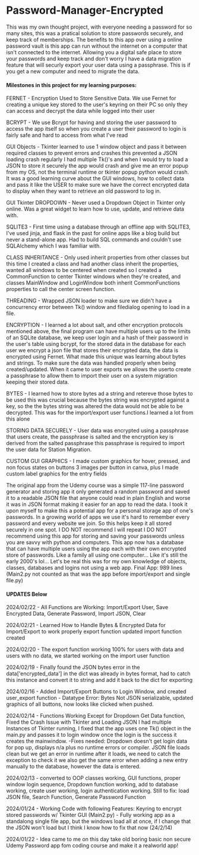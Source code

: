 # Password-Manager-Encrypted

This was my own thought project, with everyone needing a password for so many sites, this was a pratical solution to store passwords securely, and keep track of memberships. The benefits to this app over using a online password vault is this app can run without the internet on a computer that isn't connected to the internet. Allowing you a digital safe place to store your passwords and keep track and don't worry I have a data migration feature that will securly export your user data using a passphrase. This is if you get a new computer and need to migrate the data. 

#### Milestones in this project for my learning purposes: ####

FERNET - Encryption Used to Store Sensitive Data. We use Fernet for creating a unique key stored to the user's keyring on their PC so only they can access and decrypt the data while logged into their user

BCRYPT - We use Bcrypt for having and storing the user password to access the app itself so when you create a user their password to login is fairly safe and hard to access from what I've read

GUI Objects - Tkinter learned to use 1 window object and pass it between required classes to prevent errors and crashes this prevented a JSON loading crash regularly I had multiple Tk()'s and when I would try to load a JSON to store it securely the app would crash and give me an error popup from my OS, not the terminal runtime or tkinter popup python would crash. It was a good learning curve about the GUI windows, how to collect data and pass it like the USER to make sure we have the correct encrypted data to display when they want to retrieve an old password to log in. 

GUI Tkinter DROPDOWN - Never used a Dropdown Object in Tkinter only online. Was a great widget to learn how to use, update, and retrieve data with. 

SQLITE3 - First time using a database through an offline app with SQLITE3, I've used jinja, and flask in the past for online apps like a blog build but never a stand-alone app. Had to build SQL commands and couldn't use SQLAlchemy which I was familiar with. 

CLASS INHERITANCE - Only used inherit properties from other classes but this time I created a class and had another class inherit the properties, wanted all windows to be centered when created so I created a CommonFunction to center Tkinter windows when they're created, and classes MainWindow and LoginWindow both inherit CommonFunctions properties to call the center screen function.

THREADING - Wrapped JSON loader to make sure we didn't have a concurrency error between Tk() window and filedialog opening to load in a file. 

ENCRYPTION - I learned a lot about salt, and other encryption protocols mentioned above, the final program can have multiple users up to the limits of an SQLite database, we keep user login and a hash of their password in the user's table using bcrypt, for the stored data in the database for each user we encrypt a json file that stores their encrypted data, the data is encrypted using Fernet. What made this unique was learning about bytes and strings. To make sure the data was handled properly when being created/updated. When it came to user exports we allows the userto create a passphrase to allow them to import their user on a system migration keeping their stored data. 

BYTES - I learned how to store bytes ad a string and retereve those bytes to be used this was crucial because the bytes string was encrypted against a key, so the the bytes string was altered the data would not be able to be decrypted. This was for the import/export user functions.I learned a lot from this alone

STORING DATA SECURELY - User data was encrypted using a passphrase that users create, the passphrase is salted and the encryption key is derived from the salted passphrase this passphrase is required to import the user data for Station Migration.

CUSTOM GUI GRAPHICS - I made custom graphics for hover, pressed, and non focus states on buttons 3 images per button in  canva, plus I made custom label graphics for the entry fields

The original app from the Udemy course was a simple 117-line password generator and storing app it only generated a random password and saved it to a readable JSON file that anyone could read in plain English and worse it was in JSON format making it easier for an app to read the data. I took it upon myself to make this a potential app for a personal storage app of one's passwords. In a growing world of apps we use it's hard to remember every password and every website we join. So this helps keep it all stored securely in one spot. I DO NOT recommend I will repeat I DO NOT recommend using this app  for storing and saving your passwords unless you are savvy with python and computers. This app now has a database that can have multiple users using the app each with their own encrypted store of passwords. Like a family all using one computer... Like it's still the early 2000's lol... Let's be real this was for my own knowledge of objects, classes, databases and logins not using a web app. 
Final App: 989 lines 
(Main2.py not counted as that was the app  before import/export and single file.py)

#### UPDATES Below ####

2024/02/22 - All Functions are Working: Import/Export User, Save Encrypted Data, Generate Password, Import JSON, Clear

2024/02/21 - Learned How to Handle Bytes & Encrypted Data for Import/Export to work properly export function updated import function created

2024/02/20 - The export function working 100% for users with data and users with no data, we started working on the import user function

2024/02/19 - Finally found the JSON bytes error in the data['encrypted_data'] in the dict was already in bytes format, had to catch this instance and convert it to string and add it back to the dict for exporting

2024/02/16 - Added Import/Export Buttons to Login Window, and created user_export function - Datatype Error: Bytes Not JSON serializable, updated graphics of all buttons, now looks like clicked when pushed.

2024/02/14 - Functions Working Except for Dropdown Get Data function, Fixed the Crash Issue with Tkinter and Loading JSON I had multiple Instances of Tkinter running, I fixed that the app uses one Tk() object in the main.py and passes it to login window once the login is the success it creates the mainwindow. -Fixes needed: Dropdown doesn't get login data for pop up, displays n/a plus no runtime errors or compiler. JSON file loads clean but we get an error in runtime after it loads, we need to catch the exception to check it we also get the same error when adding a new entry manually to the database, however the data is entered. 

2024/02/13 - converted to OOP classes working, GUI functions, proper window login sequence, Dropdown function working, add to database working, create user working, login authentication working. Still to fix: load JSON file, Search Function, Generate Password Function

2024/01/24 - Working Code with following Features: Keyring to encrypt stored passwords w/ Tkinter GUI (Main2.py) - Fully working app as a standalong single file app, but the windows load all at once, if I change that the JSON won't load but I think I know how to fix that now (24/2/14)

2024/01/22 - Idea came to me on this day take old boring basic non secure Udemy Password app fom coding course and make it a realworld app!